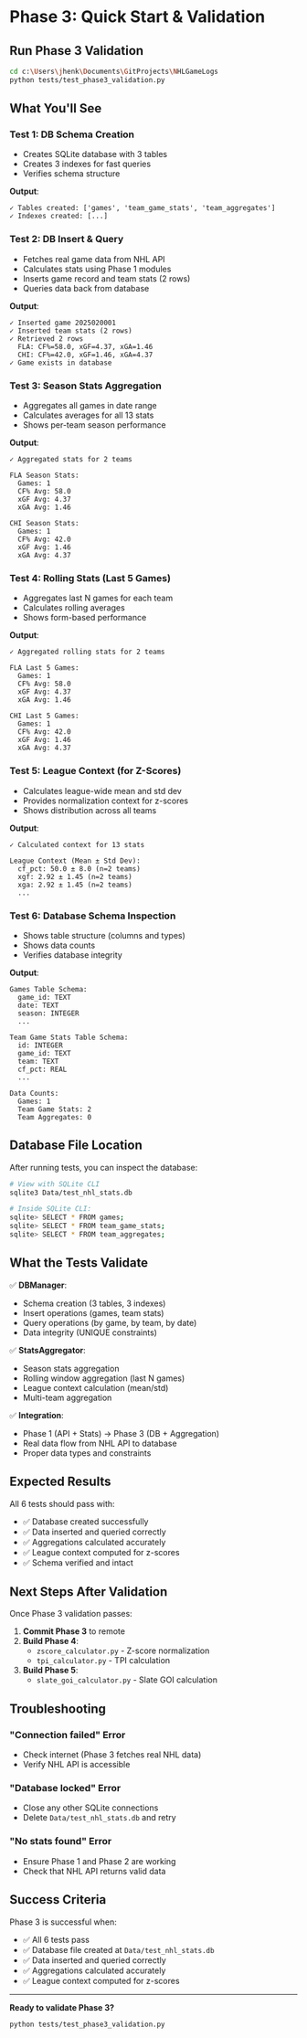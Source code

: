# Phase 3: Quick Start & Validation

## Run Phase 3 Validation

```bash
cd c:\Users\jhenk\Documents\GitProjects\NHLGameLogs
python tests/test_phase3_validation.py
```

## What You'll See

### Test 1: DB Schema Creation
- Creates SQLite database with 3 tables
- Creates 3 indexes for fast queries
- Verifies schema structure

**Output**:
```
✓ Tables created: ['games', 'team_game_stats', 'team_aggregates']
✓ Indexes created: [...]
```

### Test 2: DB Insert & Query
- Fetches real game data from NHL API
- Calculates stats using Phase 1 modules
- Inserts game record and team stats (2 rows)
- Queries data back from database

**Output**:
```
✓ Inserted game 2025020001
✓ Inserted team stats (2 rows)
✓ Retrieved 2 rows
  FLA: CF%=58.0, xGF=4.37, xGA=1.46
  CHI: CF%=42.0, xGF=1.46, xGA=4.37
✓ Game exists in database
```

### Test 3: Season Stats Aggregation
- Aggregates all games in date range
- Calculates averages for all 13 stats
- Shows per-team season performance

**Output**:
```
✓ Aggregated stats for 2 teams

FLA Season Stats:
  Games: 1
  CF% Avg: 58.0
  xGF Avg: 4.37
  xGA Avg: 1.46

CHI Season Stats:
  Games: 1
  CF% Avg: 42.0
  xGF Avg: 1.46
  xGA Avg: 4.37
```

### Test 4: Rolling Stats (Last 5 Games)
- Aggregates last N games for each team
- Calculates rolling averages
- Shows form-based performance

**Output**:
```
✓ Aggregated rolling stats for 2 teams

FLA Last 5 Games:
  Games: 1
  CF% Avg: 58.0
  xGF Avg: 4.37
  xGA Avg: 1.46

CHI Last 5 Games:
  Games: 1
  CF% Avg: 42.0
  xGF Avg: 1.46
  xGA Avg: 4.37
```

### Test 5: League Context (for Z-Scores)
- Calculates league-wide mean and std dev
- Provides normalization context for z-scores
- Shows distribution across all teams

**Output**:
```
✓ Calculated context for 13 stats

League Context (Mean ± Std Dev):
  cf_pct: 50.0 ± 8.0 (n=2 teams)
  xgf: 2.92 ± 1.45 (n=2 teams)
  xga: 2.92 ± 1.45 (n=2 teams)
  ...
```

### Test 6: Database Schema Inspection
- Shows table structure (columns and types)
- Shows data counts
- Verifies database integrity

**Output**:
```
Games Table Schema:
  game_id: TEXT
  date: TEXT
  season: INTEGER
  ...

Team Game Stats Table Schema:
  id: INTEGER
  game_id: TEXT
  team: TEXT
  cf_pct: REAL
  ...

Data Counts:
  Games: 1
  Team Game Stats: 2
  Team Aggregates: 0
```

## Database File Location

After running tests, you can inspect the database:

```bash
# View with SQLite CLI
sqlite3 Data/test_nhl_stats.db

# Inside SQLite CLI:
sqlite> SELECT * FROM games;
sqlite> SELECT * FROM team_game_stats;
sqlite> SELECT * FROM team_aggregates;
```

## What the Tests Validate

✅ **DBManager**:
- Schema creation (3 tables, 3 indexes)
- Insert operations (games, team stats)
- Query operations (by game, by team, by date)
- Data integrity (UNIQUE constraints)

✅ **StatsAggregator**:
- Season stats aggregation
- Rolling window aggregation (last N games)
- League context calculation (mean/std)
- Multi-team aggregation

✅ **Integration**:
- Phase 1 (API + Stats) → Phase 3 (DB + Aggregation)
- Real data flow from NHL API to database
- Proper data types and constraints

## Expected Results

All 6 tests should pass with:
- ✅ Database created successfully
- ✅ Data inserted and queried correctly
- ✅ Aggregations calculated accurately
- ✅ League context computed for z-scores
- ✅ Schema verified and intact

## Next Steps After Validation

Once Phase 3 validation passes:

1. **Commit Phase 3** to remote
2. **Build Phase 4**:
   - `zscore_calculator.py` - Z-score normalization
   - `tpi_calculator.py` - TPI calculation
3. **Build Phase 5**:
   - `slate_goi_calculator.py` - Slate GOI calculation

## Troubleshooting

### "Connection failed" Error
- Check internet (Phase 3 fetches real NHL data)
- Verify NHL API is accessible

### "Database locked" Error
- Close any other SQLite connections
- Delete `Data/test_nhl_stats.db` and retry

### "No stats found" Error
- Ensure Phase 1 and Phase 2 are working
- Check that NHL API returns valid data

## Success Criteria

Phase 3 is successful when:
- ✅ All 6 tests pass
- ✅ Database file created at `Data/test_nhl_stats.db`
- ✅ Data inserted and queried correctly
- ✅ Aggregations calculated accurately
- ✅ League context computed for z-scores

---

**Ready to validate Phase 3?**

```bash
python tests/test_phase3_validation.py
```
